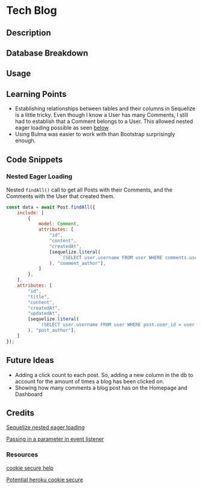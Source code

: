 # Tech Blog

## Description


## Database Breakdown


## Usage


## Learning Points

* Establishing relationships between tables and their columns in Sequelize is a little tricky. Even though I know a User has many Comments, I still had to establish that a Comment belongs to a User. This allowed nested eager loading possible as seen [below](#nested-eager-loading)
* Using Bulma was easier to work with than Bootstrap surprisingly enough.

## Code Snippets

### Nested Eager Loading

Nested `findAll()` call to get all Posts with their Comments, and the Comments with the User that created them.
```js
const data = await Post.findAll({
    include: [
        {
            model: Comment,
            attributes: [
                "id",
                "content",
                "createdAt",
                [sequelize.literal(
                    `(SELECT user.username FROM user WHERE comments.user_id = user.id)`
                ), "comment_author"],
            ]
        },
    ],
    attributes: [
        "id",
        "title",
        "content",
        "createdAt",
        "updatedAt",
        [sequelize.literal(
            `(SELECT user.username FROM user WHERE post.user_id = user.id)`
        ), "post_author"],
    ]
});
```

## Future Ideas

- Adding a click count to each post. So, adding a new column in the db to account for the amount of times a blog has been clicked on.
- Showing how many comments a blog post has on the Homepage and Dashboard

## Credits

[Sequelize nested eager loading](https://stackoverflow.com/a/33944634)

[Passing in a parameter in event listener](https://plainenglish.io/blog/passing-arguments-to-event-listeners-in-javascript-1a81bc397ecb)

### Resources

[cookie secure help](https://stackoverflow.com/questions/40324121/express-session-secure-true)

[Potential heroku cookie secure](https://stackoverflow.com/a/63105481)